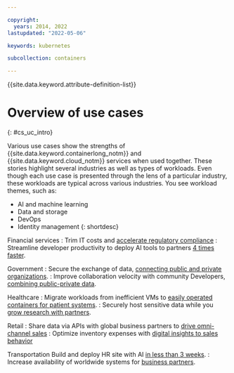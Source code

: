```yaml
---

copyright:
  years: 2014, 2022
lastupdated: "2022-05-06"

keywords: kubernetes

subcollection: containers

---
```


{{site.data.keyword.attribute-definition-list}}



# Overview of use cases
{: #cs_uc_intro}

Various use cases show the strengths of {{site.data.keyword.containerlong_notm}} and  {{site.data.keyword.cloud_notm}} services when used together. These stories highlight several industries as well as types of workloads. Even though each use case is presented through the lens of a particular industry, these workloads are typical across various industries. You see workload themes, such as:
* AI and machine learning
* Data and storage
* DevOps
* Identity management
{: shortdesc}

Financial services
:   Trim IT costs and [accelerate regulatory compliance](/docs/containers?topic=containers-cs_uc_finance#uc_mortgage)
:   Streamline developer productivity to deploy AI tools to partners [4 times faster](/docs/containers?topic=containers-cs_uc_finance#uc_payment_tech).

Government
:   Secure the exchange of data, [connecting public and private organizations](/docs/containers?topic=containers-cs_uc_gov#uc_port).
:   Improve collaboration velocity with community Developers, [combining public-private data](/docs/containers?topic=containers-cs_uc_gov#uc_data_mashup).

Healthcare
:   Migrate workloads from inefficient VMs to [easily operated containers for patient systems](/docs/containers?topic=containers-cs_uc_health#uc_migrate).
:   Securely host sensitive data while you [grow research with partners](/docs/containers?topic=containers-cs_uc_health#uc_research).

Retail
:   Share data via APIs with global business partners to [drive omni-channel sales](/docs/containers?topic=containers-cs_uc_retail#uc_data-share)
:   Optimize inventory expenses with [digital insights to sales behavior](/docs/containers?topic=containers-cs_uc_retail#uc_grocer)

Transportation
Build and deploy HR site with AI [in less than 3 weeks](/docs/containers?topic=containers-cs_uc_transport#uc_airline).
:   Increase availability of worldwide systems for [business partners](/docs/containers?topic=containers-cs_uc_transport#uc_shipping).



